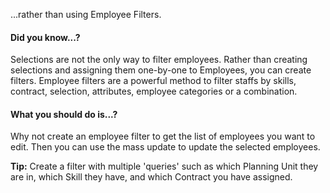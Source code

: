 ...rather than using Employee Filters.

#### Did you know...?

Selections are not the only way to filter employees. Rather than creating selections and assigning them one-by-one to Employees, you can create filters. Employee filters are a powerful method to filter staffs by skills, contract, selection, attributes, employee categories or a combination.

#### What you should do is...?

Why not create an employee filter <!-- [employee filter](https://help.injixo.com/de/employee-filter/) --> <!-- , article not available in EN? --> to get the list of employees you want to edit. Then you can use the mass update <!-- [mass update functionality](https://help.injixo.com/de/mass-update/) --> <!-- article not available in EN? --> to update the selected employees.

**Tip:** Create a filter with multiple 'queries' such as which Planning Unit they are in, which Skill they have, and which Contract you have assigned.
